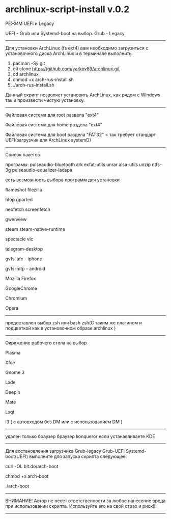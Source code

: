 # archlinux-script-install v.0.2



РЕЖИМ UEFI и Legacy


UEFI - Grub или Systemd-boot на выбор.
Grub - Legacy
___________________________________________________________________________________________________________

Для установки  ArchLinux (fs ext4) вам необходимо загрузиться с установочного диска ArchLinux и в терминале выполнить   

1. pacman -Sy git
2. git clone https://github.com/yarkov89/archlinux.git
3. cd archlinux
4. chmod +x arch-rus-install.sh
5. ./arch-rus-install.sh

Данный скрипт позволяет установить ArchLinux, как рядом с Windows так и произвести чистую установку.
___________________________________________________________________________________________________________

Файловая система для root раздела "ext4"

Файловая система для home раздела "ext4"

Файловая система для boot раздела "FAT32" < так требует стандарт UEFI(загрузчик для ArchLinux systemD)
__________________________________________________________________________________________________________
Список пакетов

програмы: pulseaudio-bluetooth ark exfat-utils unrar alsa-utils  unzip ntfs-3g pulseaudio-equalizer-ladspa  

есть возможность выбора  программ для установки

flameshot filezilla

htop gparted

neofetch screenfetch

gwenview

steam steam-native-runtime 

spectacle vlc 

telegram-desktop

gvfs-afc - iphone

gvfs-mtp - android

Mozilla Firefox

GoogleChrome

Chromium

Opera


__________________________________________________________________________________________________________

предоставлен выбор zsh или bash
zsh(С таким же плагином и подцветкой как в установочном образе archlinux ) 
__________________________________________________________________________________________________________
Окркжение рабочего стола на выбор

Plasma

Xfce

Gnome 3

Lxde

Deepin

Mate

Lxqt

i3 ( c автовходом без DM или с использованием DM ) 
__________________________________________________________________________________________________________

удален только браузер  браузер konqueror если устанавливаете KDE

__________________________________________________________________________________________________________
Для востановления загрузчика Grub-legacy Grub-UEFI Systemd-boot(UEFI)
выполните для запуска скрипта следующее:

curl -OL bit.do/arch-boot

chmod +x arch-boot

./arch-boot
__________________________________________________________________________________________________________

ВНИМАНИЕ!
Автор не несет ответственности за любое нанесение вреда при использовании скрипта. Используйте его на свой страх и риск!!!
__________________________________________________________________________________________________________
